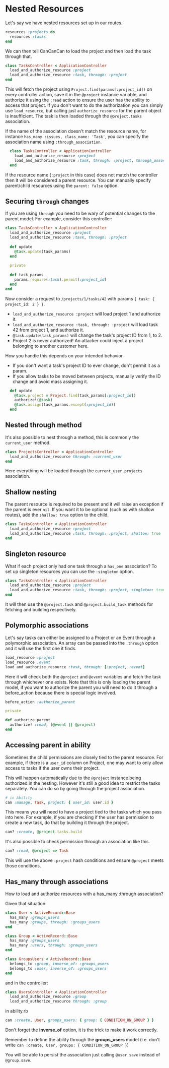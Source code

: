 # Nested Resources

Let's say we have nested resources set up in our routes.

```ruby
resources :projects do
  resources :tasks
end
```

We can then tell CanCanCan to load the project and then load the task through that.

```ruby
class TasksController < ApplicationController
  load_and_authorize_resource :project
  load_and_authorize_resource :task, through: :project
end
```

This will fetch the project using `Project.find(params[:project_id])` on every controller action, save it in the `@project` instance variable, and authorize it using the `:read` action to ensure the user has the ability to access that project. If you don't want to do the authorization you can simply use `load_resource`, but calling just `authorize_resource` for the parent object is insufficient. The task is then loaded through the `@project.tasks` association.

If the name of the association doesn't match the resource name, for instance `has_many :issues, class_name: 'Task'`, you can specify the association name using `:through_association`.

```ruby
  class TasksController < ApplicationController
    load_and_authorize_resource :project
    load_and_authorize_resource :task, through: :project, through_association: :issues
  end
```

If the resource name (`:project` in this case) does not match the controller then it will be considered a parent resource. You can manually specify parent/child resources using the `parent: false` option.

## Securing `through` changes

If you are using `through` you need to be wary of potential changes to the parent model. For example, consider this controller:

```ruby
class TasksController < ApplicationController
  load_and_authorize_resource :project
  load_and_authorize_resource :task, through: :project
  
  def update
    @task.update(task_params)
  end
  
  private
  
  def task_params
    params.require(:task).permit(:project_id)
  end
end
```

Now consider a request to `/projects/1/tasks/42` with params `{ task: { project_id: 2 } }`.

- `load_and_authorize_resource :project` will load project 1 and authorize it.
- `load_and_authorize_resource :task, through: :project` will load task 42 from project 1, and authorize it.
- `@task.update(task_params)` will change the task's project ID from 1, to 2.
- Project 2 is never authorized! An attacker could inject a project belonging to another customer here.

How you handle this depends on your intended behavior.

- If you don't want a task's project ID to ever change, don't permit it as a param.
- If you allow tasks to be moved between projects, manually verify the ID change and avoid mass assigning it.

```ruby
  def update
    @task.project = Project.find(task_params[:project_id])
    authorize!(@task)
    @task.assign(task_params.except(:project_id))
  end
```

## Nested through method

It's also possible to nest through a method, this is commonly the `current_user` method.

```ruby
class ProjectsController < ApplicationController
  load_and_authorize_resource through: :current_user
end
```

Here everything will be loaded through the `current_user.projects` association.

## Shallow nesting

The parent resource is required to be present and it will raise an exception if the parent is ever `nil`. 
If you want it to be optional (such as with shallow routes), add the `shallow: true` option to the child.

```ruby
class TasksController < ApplicationController
  load_and_authorize_resource :project
  load_and_authorize_resource :task, through: :project, shallow: true
end
```

## Singleton resource

What if each project only had one task through a `has_one` association? To set up singleton resources you can use the `:singleton` option.

```ruby
class TasksController < ApplicationController
  load_and_authorize_resource :project
  load_and_authorize_resource :task, through: :project, singleton: true
end
```

It will then use the `@project.task` and `@project.build_task` methods for fetching and building respectively.

## Polymorphic associations

Let's say tasks can either be assigned to a Project or an Event through a polymorphic association. An array can be passed into the `:through` option and it will use the first one it finds.

```ruby
load_resource :project
load_resource :event
load_and_authorize_resource :task, through: [:project, :event]
```

Here it will check both the `@project` and `@event` variables and fetch the task through whichever one exists. Note that this is only loading the parent model, if you want to authorize the parent you will need to do it through a before_action because there is special logic involved.

```ruby
before_action :authorize_parent

private

def authorize_parent
  authorize! :read, (@event || @project)
end
```

## Accessing parent in ability

Sometimes the child permissions are closely tied to the parent resource. For example, if there is a `user_id` column on Project, one may want to only allow access to tasks if the user owns their project.

This will happen automatically due to the `@project` instance being authorized in the nesting. However it's still a good idea to restrict the tasks separately. You can do so by going through the project association.

```ruby
# in Ability
can :manage, Task, project: { user_id: user.id }
```

This means you will need to have a project tied to the tasks which you pass into here. For example, if you are checking if the user has permission to create a new task, do that by building it through the project.

```ruby
can? :create, @project.tasks.build
```

It's also possible to check permission through an association like this.

```ruby
can? :read, @project => Task
```

This will use the above `:project` hash conditions and ensure `@project` meets those conditions.

## Has_many through associations
How to load and authorize resources with a has_many :through association?

Given that situation:

```ruby
class User < ActiveRecord::Base
  has_many :groups_users
  has_many :groups, through: :groups_users
end
```

```ruby
class Group < ActiveRecord::Base
  has_many :groups_users
  has_many :users, through: :groups_users
end
```

```ruby
class GroupsUsers < ActiveRecord::Base
  belongs_to :group, inverse_of: :groups_users
  belongs_to :user, inverse_of: :groups_users
end
```

and in the controller:

```ruby
class UsersController < ApplicationController
  load_and_authorize_resource :group
  load_and_authorize_resource through: :group
```

in ability.rb

```ruby
can :create, User, groups_users: { group: { CONDITION_ON_GROUP } }
```

Don't forget the **inverse_of** option, it is the trick to make it work correctly. 

Remember to define the ability through the **groups_users** model (i.e. don't write `can :create, User, groups: { CONDITION_ON_GROUP }`)

You will be able to persist the association just calling `@user.save` instead of `@group.save`.
